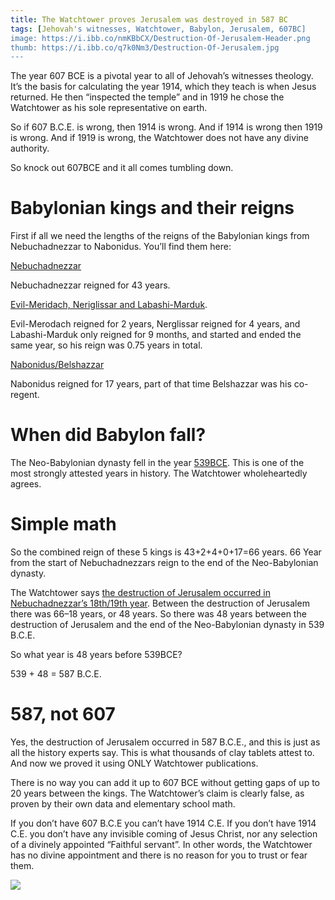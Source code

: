 ```yaml
---
title: The Watchtower proves Jerusalem was destroyed in 587 BC
tags: [Jehovah's witnesses, Watchtower, Babylon, Jerusalem, 607BC]
image: https://i.ibb.co/nmKBbCX/Destruction-Of-Jerusalem-Header.png
thumb: https://i.ibb.co/q7k0Nm3/Destruction-Of-Jerusalem.jpg
---
```


The year 607 BCE is a pivotal year to all of Jehovah’s witnesses theology. It’s the basis for calculating the year 1914, which they teach is when Jesus returned. He then “inspected the temple” and in 1919 he chose the Watchtower as his sole representative on earth.

So if 607 B.C.E. is wrong, then 1914 is wrong. And if 1914 is wrong then 1919 is wrong. And if 1919 is wrong, the Watchtower does not have any divine authority.

So knock out 607BCE and it all comes tumbling down.

# Babylonian kings and their reigns

First if all we need the lengths of the reigns of the Babylonian kings from Nebuchadnezzar to Nabonidus. You’ll find them here:

[Nebuchadnezzar](https://wol.jw.org/en/wol/d/r1/lp-e/1200003200#h=3)

Nebuchadnezzar reigned for 43 years.

[Evil-Meridach, Neriglissar and Labashi-Marduk](https://wol.jw.org/en/wol/d/r1/lp-e/1965005#h=9).

Evil-Merodach reigned for 2 years, Nerglissar reigned for 4 years, and Labashi-Marduk only reigned for 9 months, and started and ended the same year, so his reign was 0.75 years in total.

[Nabonidus/Belshazzar](https://wol.jw.org/en/wol/d/r1/lp-e/1200003156#h=3)

Nabonidus reigned for 17 years, part of that time Belshazzar was his co-regent.

# When did Babylon fall?

The Neo-Babylonian dynasty fell in the year [539BCE](https://wol.jw.org/en/wol/d/r1/lp-e/1200000530#h=12). This is one of the most strongly attested years in history. The Watchtower wholeheartedly agrees.

# Simple math

So the combined reign of these 5 kings is 43+2+4+0+17=66 years. 66 Year from the start of Nebuchadnezzars reign to the end of the Neo-Babylonian dynasty.

The Watchtower says [the destruction of Jerusalem occurred in Nebuchadnezzar’s 18th/19th year](https://wol.jw.org/en/wol/d/r1/lp-e/1101981019#h=4). Between the destruction of Jerusalem there was 66–18 years, or 48 years. So there was 48 years between the destruction of Jerusalem and the end of the Neo-Babylonian dynasty in 539 B.C.E.

So what year is 48 years before 539BCE?

539 + 48 = 587 B.C.E.

# 587, not 607

Yes, the destruction of Jerusalem occurred in 587 B.C.E., and this is just as all the history experts say. This is what thousands of clay tablets attest to. And now we proved it using ONLY Watchtower publications.

There is no way you can add it up to 607 BCE without getting gaps of up to 20 years between the kings. The Watchtower’s claim is clearly false, as proven by their own data and elementary school math.

If you don’t have 607 B.C.E you can’t have 1914 C.E. If you don’t have 1914 C.E. you don’t have any invisible coming of Jesus Christ, nor any selection of a divinely appointed “Faithful servant”. In other words, the Watchtower has no divine appointment and there is no reason for you to trust or fear them.

![](https://thyreon.com/wp-content/uploads/2022/01/img_1164-1024x699.jpg)
